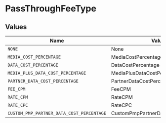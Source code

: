 # PassThroughFeeType


## Values

| Name                                      | Value                                     |
| ----------------------------------------- | ----------------------------------------- |
| `NONE`                                    | None                                      |
| `MEDIA_COST_PERCENTAGE`                   | MediaCostPercentage                       |
| `DATA_COST_PERCENTAGE`                    | DataCostPercentage                        |
| `MEDIA_PLUS_DATA_COST_PERCENTAGE`         | MediaPlusDataCostPercentage               |
| `PARTNER_DATA_COST_PERCENTAGE`            | PartnerDataCostPercentage                 |
| `FEE_CPM`                                 | FeeCPM                                    |
| `RATE_CPM`                                | RateCPM                                   |
| `RATE_CPC`                                | RateCPC                                   |
| `CUSTOM_PMP_PARTNER_DATA_COST_PERCENTAGE` | CustomPmpPartnerDataCostPercentage        |